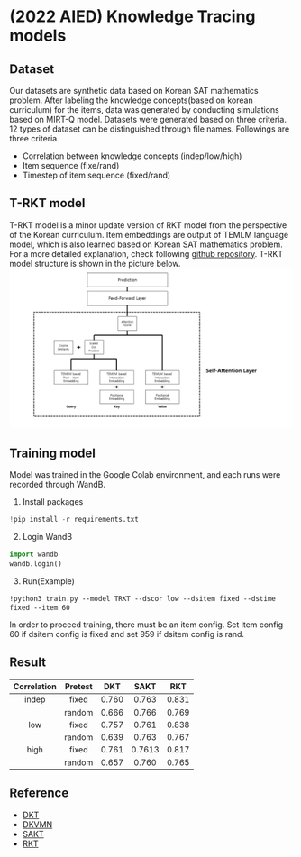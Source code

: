 # (2022 AIED) Knowledge Tracing models

## Dataset

Our datasets are synthetic data based on Korean SAT mathematics problem. After labeling the knowledge concepts(based on korean curriculum) for the items, data was generated by conducting simulations based on MIRT-Q model. Datasets were generated based on three criteria. 12 types of dataset can be distinguished through file names. Followings are three criteria  
* Correlation between knowledge concepts (indep/low/high)
* Item sequence (fixe/rand)
* Timestep of item sequence (fixed/rand)  

## T-RKT model

T-RKT model is a minor update version of RKT model from the perspective of the  Korean curriculum. Item embeddings are output of TEMLM language model, which is also learned based on Korean SAT mathematics problem. For a more detailed explanation, check following [github repository](https://github.com/radishtiger/TEMLM_open, "TEMLM link"). T-RKT model structure is shown in the picture below.
![](save/model_structure.jpg)

## Training model

Model was trained in the Google Colab environment, and each runs were recorded through WandB.  
1. Install packages  
```python
!pip install -r requirements.txt
```
2. Login WandB
```python
import wandb
wandb.login()
```
3. Run(Example)
```
!python3 train.py --model TRKT --dscor low --dsitem fixed --dstime fixed --item 60
```
In order to proceed training, there must be an item config. Set item config 60 if dsitem config is fixed and set 959 if dsitem config is rand. 

## Result
| Correlation | Pretest | DKT | SAKT | RKT |
| :--------: | :--------: |:--------: | :--------: | :--------: |
| indep | fixed | 0.760 |  0.763 | 0.831|
|  | random | 0.666 |  0.766 | 0.769 |
| low | fixed | 0.757 |  0.761 | 0.838|
|  | random | 0.639 |  0.763 | 0.767 |
| high | fixed | 0.761 |  0.7613 | 0.817|
|  | random | 0.657 |  0.760 | 0.765 |

## Reference 
* [DKT](https://proceedings.neurips.cc/paper/2015/file/bac9162b47c56fc8a4d2a519803d51b3-Paper.pdf)
* [DKVMN](https://dl.acm.org/doi/pdf/10.1145/3038912.3052580)
* [SAKT](https://arxiv.org/pdf/1907.06837.pdf)
* [RKT](https://dl.acm.org/doi/pdf/10.1145/3340531.3411994)
